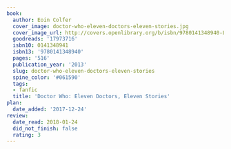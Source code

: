 ```yaml
---
book:
  author: Eoin Colfer
  cover_image: doctor-who-eleven-doctors-eleven-stories.jpg
  cover_image_url: http://covers.openlibrary.org/b/isbn/9780141348940-L.jpg
  goodreads: '17973716'
  isbn10: 0141348941
  isbn13: '9780141348940'
  pages: '516'
  publication_year: '2013'
  slug: doctor-who-eleven-doctors-eleven-stories
  spine_color: '#061590'
  tags:
  - fanfic
  title: 'Doctor Who: Eleven Doctors, Eleven Stories'
plan:
  date_added: '2017-12-24'
review:
  date_read: 2018-01-24
  did_not_finish: false
  rating: 3
---
```

